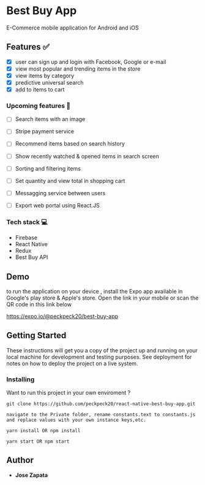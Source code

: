 # Best Buy App

E-Commerce mobile application for Android and iOS

## Features :white_check_mark:
- [X] user can sign up and login with Facebook, Google or e-mail
- [X] view most popular and trending items in the store
- [X] view items by category
- [X] predictive universal search
- [X] add to items to cart

### Upcoming features :memo:
- [ ] Search items with an image 
- [ ] Stripe payment service
- [ ] Recommend items based on search history
- [ ] Show recently watched & opened items in search screen
- [ ] Sorting and filtering items
- [ ] Set quantity and view total in shopping cart
- [ ] Messagging service between users
- [ ] Export web portal using React.JS



### Tech stack :computer:
- Firebase
- React Native
- Redux
- Best Buy API

## Demo

to run the application on your device , install the Expo app available in Google's play store & Apple's store. Open the link in your mobile or scan the QR code in this link below

https://expo.io/@peckpeck20/best-buy-app 

## Getting Started

These instructions will get you a copy of the project up and running on your local machine for development and testing purposes. See deployment for notes on how to deploy the project on a live system.


### Installing

Want to run this project in your own enviroment ?


```
git clone https://github.com/peckpeck20/react-native-best-buy-app.git
```
```
navigate to the Private folder, rename constants.text to constants.js and replace values with your own instance keys,etc.
```

```
yarn install OR npm install
```

```
yarn start OR npm start
```


## Author

* **Jose Zapata** 

